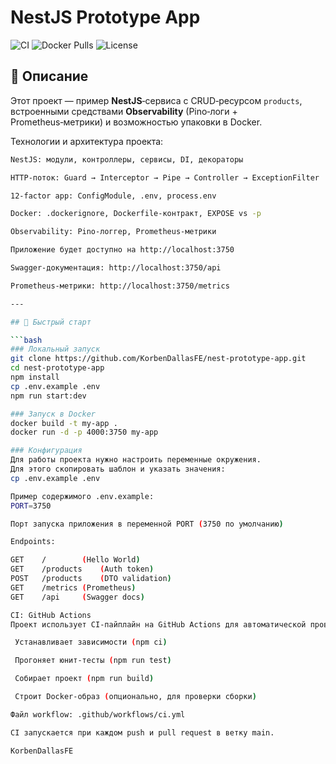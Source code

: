 # NestJS Prototype App

![CI](https://github.com/KorbenDallasFE/nest-prototype-app/actions/workflows/ci.yml/badge.svg)
![Docker Pulls](https://img.shields.io/docker/pulls/tbgp/my-app)
![License](https://img.shields.io/github/license/KorbenDallasFE/nest-prototype-app)

## 📖 Описание

Этот проект — пример **NestJS**‑сервиса с CRUD‑ресурсом `products`, встроенными средствами **Observability** (Pino‑логи + Prometheus‑метрики) и возможностью упаковки в Docker.

Технологии и архитектура проекта:
```bash
NestJS: модули, контроллеры, сервисы, DI, декораторы

HTTP‑поток: Guard → Interceptor → Pipe → Controller → ExceptionFilter

12‑factor app: ConfigModule, .env, process.env

Docker: .dockerignore, Dockerfile‑контракт, EXPOSE vs -p

Observability: Pino‑логгер, Prometheus‑метрики

Приложение будет доступно на http://localhost:3750

Swagger‑документация: http://localhost:3750/api

Prometheus‑метрики: http://localhost:3750/metrics

---

## 🚀 Быстрый старт

```bash
### Локальный запуск
git clone https://github.com/KorbenDallasFE/nest-prototype-app.git
cd nest‑prototype‑app
npm install
cp .env.example .env
npm run start:dev

### Запуск в Docker
docker build -t my‑app .
docker run -d -p 4000:3750 my‑app

### Конфигурация
Для работы проекта нужно настроить переменные окружения. 
Для этого скопировать шаблон и указать значения:
cp .env.example .env

Пример содержимого .env.example:
PORT=3750 

Порт запуска приложения в переменной PORT (3750 по умолчанию)

Endpoints:

GET    /		(Hello World)
GET    /products	(Auth token)
POST   /products	(DTO validation)
GET    /metrics	(Prometheus)
GET    /api		(Swagger docs)

CI: GitHub Actions
Проект использует CI‑пайплайн на GitHub Actions для автоматической проверки кода:

 Устанавливает зависимости (npm ci)

 Прогоняет юнит‑тесты (npm run test)

 Собирает проект (npm run build)

 Строит Docker‑образ (опционально, для проверки сборки)

Файл workflow: .github/workflows/ci.yml

CI запускается при каждом push и pull request в ветку main.

KorbenDallasFE

